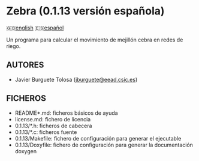 Zebra (0.1.13 versión española)
==============================

:uk:[english](README.md) :es:[español](README.es.md)

Un programa para calcular el movimiento de mejillón cebra en redes de riego.

AUTORES
-------

* Javier Burguete Tolosa (jburguete@eead.csic.es)

FICHEROS
--------

* README\*.md: ficheros básicos de ayuda
* license.md: fichero de licencia
* 0.1.13/\*.h: ficheros de cabecera
* 0.1.13/\*.c: ficheros fuente
* 0.1.13/Makefile: fichero de configuración para generar el ejecutable
* 0.1.13/Doxyfile: fichero de configuración para generar la documentación doxygen
